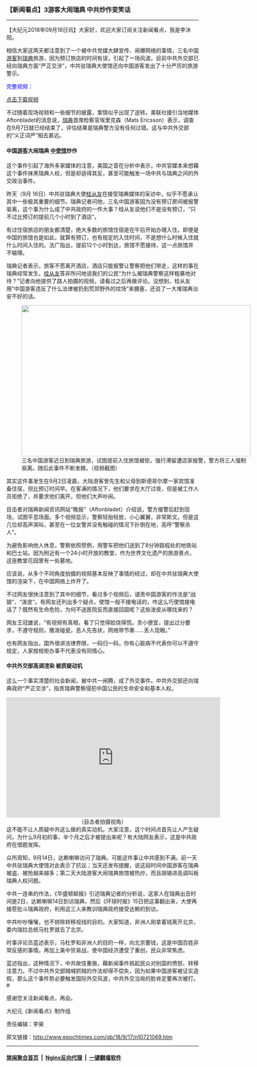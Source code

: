### 【新闻看点】3游客大闹瑞典 中共炒作变笑话
------------------------

<p>【大纪元2018年09月18日讯】大家好，欢迎大家订阅关注新闻看点，我是李沐阳。</p>
<p>相信大家这两天都注意到了一个被中共党媒大肆宣传、闹爆网络的事情，三名中国<a href="http://www.epochtimes.com/gb/tag/%E6%B8%B8%E5%AE%A2.html">游客</a>到<a href="http://www.epochtimes.com/gb/tag/%E7%91%9E%E5%85%B8.html">瑞典</a>旅游，因为预订旅店的时间有误，引起了一场风波。目前中共外交部已经向瑞典方面“严正交涉”，中共驻瑞典大使馆还向中国游客发出了十分严厉的旅游警示。</p>
<p><span style="color: #0000ff;">完整视频：</span></p>
<p style="text-align: center;"><div class="video_fit_container"><script data-ratio="56.25%" src="//www.youmaker.com/2018/0917/5533bef1-3913-4854-45ff-516d33d94ef2?r=16x9&amp;s=1920x1080&cat=ncid1247351&api=2&url=http%3A%2F%2Fwww.epochtimes.com%2Fgb%2F18%2F9%2F17%2Fn10721069.htm"></script></div></p>
<p><a href="https://vs.ntd.tv/2018/0917/5533bef1-3913-4854-45ff-516d33d94ef2/video_1080p.mp4">点击下载视频</a></p>
<p>不过随着现场视频和一些细节的披露，案情似乎出现了逆转。美联社援引当地媒体Aftonbladet的消息说，<a href="http://www.epochtimes.com/gb/tag/%E7%91%9E%E5%85%B8.html">瑞典</a>首席检察官埃里克森（Mats Ericsson）表示，调查在9月7日就已经结束了，评估结果是瑞典警方没有任何过错。这与中共外交部的“义正词严”相去甚远。</p>
<h4>中国<a href="http://www.epochtimes.com/gb/tag/%E6%B8%B8%E5%AE%A2.html">游客</a>大闹瑞典 <a href="http://www.epochtimes.com/gb/tag/%E4%B8%AD%E4%BD%BF%E9%A6%86.html">中使馆</a>炒作</h4>
<p>这个事件引起了海外多家媒体的注意，美国之音在分析中表示，中共官媒本来想藉这个事件抹黑瑞典人权，但是却适得其反，甚至可能触发一场中共与瑞典之间的外交政治事件。</p>
<p>昨天（9月 16日）中共驻瑞典大使<a href="http://www.epochtimes.com/gb/tag/%E6%A1%82%E4%BB%8E%E5%8F%8B.html">桂从友</a>在接受瑞典媒体的采访中，似乎不愿承认其中一些极其重要的细节。瑞典记者问他，三名中国游客因为没有预订房间被报警驱离，这个事为什么成了中共政府的一件大事？桂从友说他们不是没有预订，“只不过比预订的提前几个小时到了酒店”。</p>
<p>有过住宿旅店的朋友都清楚，绝大多数的旅馆住宿是在午后开始办理入住。即便是中国的旅馆也是如此，就算有预订，也有规定的入住时间，不是想什么时候入住就什么时间入住的。法广指出，提前12个小时到达，旅馆不愿接待，这一点旅馆并不输理。</p>
<p>瑞典记者表示，旅客不愿离开酒店，酒店只能报警让警察把他们带走，这样的事在瑞典经常发生。<a href="http://www.epochtimes.com/gb/tag/%E6%A1%82%E4%BB%8E%E5%8F%8B.html">桂从友</a>答非所问地说我们的公民“为什么被瑞典警察这样粗暴地对待？”记者向他提供了路人拍摄的视频，请看过之后再做评论。没想到，桂从友用“中国游客违反了什么法律被扔到荒郊野外的坟场”来搪塞，还说了一大堆瑞典治安不好的话。</p>
<figure id="attachment_10718876" style="width: 600px" class="wp-caption aligncenter"><a href="http://i.epochtimes.com/assets/uploads/2018/09/8b77db8294117c9cfd84c2b1f2bdf7bf.jpg"><img class="size-large wp-image-10718876" src="http://i.epochtimes.com/assets/uploads/2018/09/8b77db8294117c9cfd84c2b1f2bdf7bf-600x395.jpg" alt="" width="600" height="395" /></a><figcaption class="wp-caption-text">三名中国游客近日到瑞典旅游，试图提前入住旅馆被拒，强行滞留遭店家报警，警方将三人强制驱离。随后此事件不断发酵。（视频截图）</figcaption></figure>
<p>其实这件事发生在9月2日凌晨，大陆游客曾先生和父母到斯德哥尔摩一家宾馆准备住宿，但比预订时间早。在客满的情况下，他们要求在大厅过夜，但是被工作人员拒绝了，并要求他们离开，但他们大声吵闹。</p>
<p>目击者对瑞典新闻资讯网站“晚报”（Aftonbladet）介绍说，警方接警后赶到现场，试图平息场面。多个视频显示，警察轻抬轻放，小心翼翼，非常斯文。但是这几位却高声哭叫，甚至在一位女警并没有触碰的情况下扑倒在地，高呼“警察杀人”。</p>
<p>为避免影响他人休息，警察依照惯例，用警车把他们送到了8分钟路程处的地铁站和巴士站。因为附近有一个24小时开放的教堂，作为世界文化遗产的旅游景点，这座教堂花园里有一处墓地。</p>
<p>应该说，从多个不同角度拍摄的视频基本反映了事情的经过，却在中共驻瑞典大使馆的渲染下，在中国网络上炸开了。</p>
<p>不过网友很快注意到了其中的细节，看过多个视频后，谴责中国游客的作法是“战狼”、“泼皮”。有网友还列出多个疑点，使馆一般不接电话的，咋这么巧使馆接电话了？既然有生命危险，为何不送医院反而直接回国呢？这些泼皮从哪找来的？</p>
<p>网友王冠雄说，“有视频有真相，看了只觉得脸烧得慌。贪小便宜，提出过分要求，不遵守规则，撒泼碰瓷，恶人先告状，网络带节奏……丢人现眼。”</p>
<p>也有网友指出，国外很讲法律界限，一码归一码，你有心脏病不代表你可以不遵守规定，人家按规矩办事不代表没有同情心。</p>
<h4>中共外交部高调渲染 被质疑动机</h4>
<p>这么一个事实清楚的社会新闻，被中共一闹腾，成了外交事件。中共外交部还向瑞典政府“严正交涉”，指责瑞典警察侵犯中国公民的生命安全和基本人权。</p>
<p><center><iframe src="https://www.youtube.com/embed/dr56b7-fWBE?rel=0" width="560" height="315" frameborder="0" allowfullscreen="allowfullscreen"></iframe><br />
（目击者拍摄视角）</center>这不能不让人质疑中共这么做的真实动机。大家注意，这个时间点首先让人产生疑问，为什么9月初的事，半个月之后才被提出来呢？有大陆网友表示，这是中共政府在借题发挥。</p>
<p>众所周知，9月14日，达赖喇嘛访问了瑞典。可能这件事让中共感到不满。前一天中共驻瑞典大使馆对此表示了抗议；当天还发布提醒，说这段时间中国游客在瑞典被盗、被抢越来越多；第二天大陆游客大闹瑞典旅馆被热炒，而且胡锡进高调叫板瑞典人权问题。</p>
<p>中共一连串的作法，《华盛顿邮报》引述瑞典记者的分析说，这家人在瑞典出丑时间是2日，达赖喇嘛14日到访瑞典，然后《环球时报》15日把这事翻出来，大使再接茬批斗瑞典政府，利用这三人来教训瑞典政府接受达赖的到访。</p>
<p>中共吵吵嚷嚷，也不排除转移视线的目的。大家知道，非洲人刚拿着钱离开北京，委内瑞拉总统马杜罗就去了北京。</p>
<p>时事评论员蓝述表示，马杜罗和非洲人的目的一样，向北京要钱，这是中国百姓非常反感的事情。再加上美中贸易战，使中国经济遭受了重创，民众非常焦虑。</p>
<p>蓝述指出，这种情况下，中共故伎重施，藉新闻事件挑起民众对别国的愤怒、转移注意力。不过中共外交部贼喊抓贼的作法却得不偿失，因为如果中国游客被证实造假，那么这个事件势必要触发国际外交风波，中共外交当局的脸肯定要再次被打。#</p>
<p>感谢您关注新闻看点，再会。</p>
<p>大纪元《新闻看点》制作组</p>
<p>责任编辑：李昊</p>

原文链接：http://www.epochtimes.com/gb/18/9/17/n10721069.htm


------------------------
#### [禁闻聚合首页](https://github.com/gfw-breaker/banned-news/blob/master/README.md) &nbsp;|&nbsp; [Nginx反向代理](https://github.com/gfw-breaker/open-proxy/blob/master/README.md) &nbsp;|&nbsp; [一键翻墙软件](https://github.com/gfw-breaker/nogfw/blob/master/README.md)